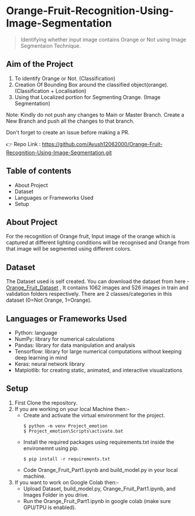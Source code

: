 # Orange-Fruit-Recognition-Using-Image-Segmentation
> Identifying whether input image contains Orange or Not using Image Segmentaion Technique.

## Aim of the Project
1. To identify Orange or Not. (Classification)
2. Creation Of Bounding Box around the classified object(orange). (Classification  +  Localisation)
3. Using that Localized portion for Segmenting Orange. (Image Segmentation)


Note: Kindly do not push any changes to Main or Master Branch. Create a New Branch and push all the changes to that branch.

Don't forget to create an issue before making a PR.

👉 Repo Link : https://github.com/Ayush12062000/Orange-Fruit-Recognition-Using-Image-Segmentation.git

## Table of contents
* About Project
* Dataset
* Languages or Frameworks Used
* Setup

## About Project
For the recognition of Orange fruit, Input image of the orange which is captured at different lighting conditions will be recognised
and Orange from that image will be segmented using different colors.

## Dataset
The Dataset used is self created. You can download the dataset from here - 
[Orange_Fruit_Dataset](https://github.com/Ayush12062000/Orange-Fruit-Recognition-Using-Image-Segmentation/tree/main/Dataset) , It
contains 1062 images and 526 images in train and validation folders respectively. There are 2 classes/categories in this
dataset (0=Not Orange, 1=Orange). 

## Languages or Frameworks Used
* Python: language
* NumPy: library for numerical calculations
* Pandas: library for data manipulation and analysis
* Tensorflow: library for large numerical computations without keeping deep learning in mind
* Keras: neural network library
* Matplotlib: for creating static, animated, and interactive visualizations

## Setup

1. First Clone the repository.
2. If you are working on your local Machine then:-
	* Create and activate the virtual environment for the project.
		```	
		$ python -m venv Project_emotion
		$ Project_emotion\Scripts\activate.bat
		```
	* Install the required packages using requirements.txt inside the environemnt using pip.
		```
		$ pip install -r requirements.txt
		```
	* Code Orange_Fruit_Part1.ipynb and build_model.py in your local machine.
3. If you want to work on Google Colab then:-
	* Upload Dataset, build_model.py, Orange_Fruit_Part1.ipynb, and Images Folder in you drive.
	* Run the Orange_Fruit_Part1.ipynb in google colab (make sure GPU/TPU is enabled).

